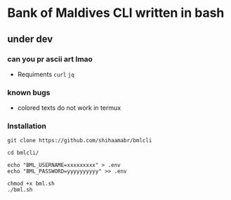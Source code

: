 # Bank of Maldives CLI written in bash

## under dev

### can you pr ascii art lmao 

- Requiments 
`curl` `jq`

### known bugs
- colored texts do not work in termux


### Installation
```
git clone https://github.com/shihaamabr/bmlcli

cd bmlcli/

echo "BML_USERNAME=xxxxxxxxx" > .env
echo "BML_PASSWORD=yyyyyyyyyy" >> .env

chmod +x bml.sh
./bml.sh

```
